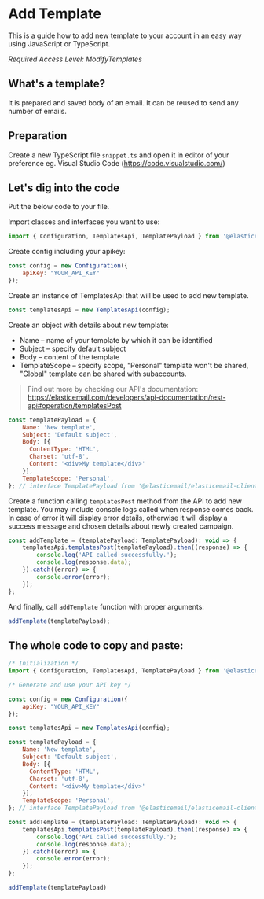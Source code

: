 # Add Template

This is a guide how to add new template to your account in an easy way using JavaScript or TypeScript.

*Required Access Level: ModifyTemplates*

## What's a template?
It is prepared and saved body of an email. It can be reused to send any number of emails.

## Preparation
Create a new TypeScript file `snippet.ts` and open it in editor of your preference eg. Visual Studio Code (https://code.visualstudio.com/)

## Let's dig into the code

Put the below code to your file.

Import classes and interfaces you want to use:

```javascript
import { Configuration, TemplatesApi, TemplatePayload } from '@elasticemail/elasticemail-client-ts-axios';
```

Create config including your apikey: 

```javascript
const config = new Configuration({
    apiKey: "YOUR_API_KEY"
});
```

Create an instance of TemplatesApi that will be used to add new template.

```javascript
const templatesApi = new TemplatesApi(config);
```

Create an object with details about new template:
- Name – name of your template by which it can be identified
- Subject – specify default subject
- Body – content of the template
- TemplateScope – specify scope, "Personal" template won't be shared, "Global" template can be shared with subaccounts.

> Find out more by checking our API's documentation: https://elasticemail.com/developers/api-documentation/rest-api#operation/templatesPost

```javascript
const templatePayload = {
    Name: 'New template',
    Subject: 'Default subject',
    Body: [{
      ContentType: 'HTML',
      Charset: 'utf-8',
      Content: '<div>My template</div>'
    }],
    TemplateScope: 'Personal',
}; // interface TemplatePayload from '@elasticemail/elasticemail-client-ts-axios'
```

Create a function calling `templatesPost` method from the API to add new template. You may include console logs called when response comes back.
In case of error it will display error details, otherwise it will display a success message and chosen details about newly created campaign.

```javascript
const addTemplate = (templatePayload: TemplatePayload): void => {
    templatesApi.templatesPost(templatePayload).then((response) => {
        console.log('API called successfully.');
        console.log(response.data);
    }).catch((error) => {
        console.error(error);
    });
};
```

And finally, call `addTemplate` function with proper arguments: 

```javascript
addTemplate(templatePayload);
```


## The whole code to copy and paste:

```javascript
/* Initialization */
import { Configuration, TemplatesApi, TemplatePayload } from '@elasticemail/elasticemail-client-ts-axios';

/* Generate and use your API key */

const config = new Configuration({
    apiKey: "YOUR_API_KEY"
});

const templatesApi = new TemplatesApi(config);

const templatePayload = {
    Name: 'New template',
    Subject: 'Default subject',
    Body: [{
      ContentType: 'HTML',
      Charset: 'utf-8',
      Content: '<div>My template</div>'
    }],
    TemplateScope: 'Personal',
}; // interface TemplatePayload from '@elasticemail/elasticemail-client-ts-axios'

const addTemplate = (templatePayload: TemplatePayload): void => {
    templatesApi.templatesPost(templatePayload).then((response) => {
        console.log('API called successfully.');
        console.log(response.data);
    }).catch((error) => {
        console.error(error);
    });
};

addTemplate(templatePayload)
```